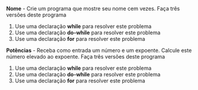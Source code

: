**Nome** - Crie um programa que mostre seu nome cem vezes. Faça três versões deste programa

1. Use uma declaração **while** para resolver este problema
2. Use uma declaração **do-while** para resolver este problema
3. Use uma declaração **for** para resolver este problema

**Potências** - Receba como entrada um número e um expoente. Calcule este número elevado ao expoente. Faça três versões deste programa

1. Use uma declaração **while** para resolver este problema
2. Use uma declaração **do-while** para resolver este problema
3. Use uma declaração **for** para resolver este problema
